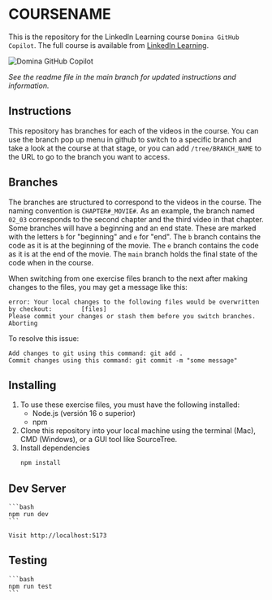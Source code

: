 # COURSENAME
This is the repository for the LinkedIn Learning course `Domina GitHub Copilot`. The full course is available from [LinkedIn Learning][lil-course-url].

![Domina GitHub Copilot][lil-thumbnail-url] 

_See the readme file in the main branch for updated instructions and information._
## Instructions
This repository has branches for each of the videos in the course. You can use the branch pop up menu in github to switch to a specific branch and take a look at the course at that stage, or you can add `/tree/BRANCH_NAME` to the URL to go to the branch you want to access.

## Branches
The branches are structured to correspond to the videos in the course. The naming convention is `CHAPTER#_MOVIE#`. As an example, the branch named `02_03` corresponds to the second chapter and the third video in that chapter. 
Some branches will have a beginning and an end state. These are marked with the letters `b` for "beginning" and `e` for "end". The `b` branch contains the code as it is at the beginning of the movie. The `e` branch contains the code as it is at the end of the movie. The `main` branch holds the final state of the code when in the course.

When switching from one exercise files branch to the next after making changes to the files, you may get a message like this:

    error: Your local changes to the following files would be overwritten by checkout:        [files]
    Please commit your changes or stash them before you switch branches.
    Aborting

To resolve this issue:
	
    Add changes to git using this command: git add .
	Commit changes using this command: git commit -m "some message"

## Installing
1. To use these exercise files, you must have the following installed:
	- Node.js (versión 16 o superior)
	- npm
2. Clone this repository into your local machine using the terminal (Mac), CMD (Windows), or a GUI tool like SourceTree.
3. Install dependencies
   ```bash
   npm install
   ```
## Dev Server
    ```bash
    npm run dev
    ```

    Visit http://localhost:5173 

## Testing
    ```bash
    npm run test
    ```


[0]: # (Replace these placeholder URLs with actual course URLs)

[lil-course-url]: https://www.linkedin.com/learning/domina-github-copilot
[lil-thumbnail-url]: https://media.licdn.com/dms/image/v2/D4E0DAQGUPRMYaLpEIA/learning-public-crop_675_1200/B4EZgr8mbrGYAY-/0/1753083963921?e=2147483647&v=beta&t=glqEHI6NXJmTavOVfSz1g6d3vazdnmri9eAQvRXwpOE

